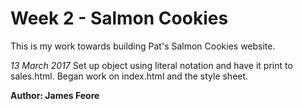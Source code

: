 # Week 2 - Salmon Cookies
This is my work towards building Pat's Salmon Cookies website.

*13 March 2017*
Set up object using literal notation and have it print to sales.html. Began work on index.html and the style sheet.

**Author: James Feore**

